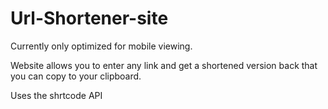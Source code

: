 # Url-Shortener-site

Currently only optimized for mobile viewing.

Website allows you to enter any link and get a shortened version back that you can copy to your clipboard.

Uses the shrtcode API
